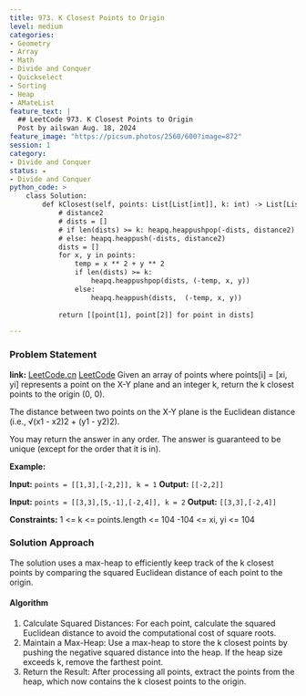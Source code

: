 ```yaml
---
title: 973. K Closest Points to Origin
level: medium
categories:
- Geometry
- Array
- Math
- Divide and Conquer
- Quickselect
- Sorting
- Heap
- AMateList
feature_text: |
  ## LeetCode 973. K Closest Points to Origin
  Post by ailswan Aug. 18, 2024
feature_image: "https://picsum.photos/2560/600?image=872"
session: 1
category:
- Divide and Conquer
status: ★
- Divide and Conquer
python_code: >
    class Solution:
        def kClosest(self, points: List[List[int]], k: int) -> List[List[int]]:
            # distance2 
            # dists = [] 
            # if len(dists) >= k: heapq.heappushpop(-dists, distance2)
            # else: heapq.heappush(-dists, distance2)
            dists = []
            for x, y in points:
                temp = x ** 2 + y ** 2
                if len(dists) >= k:
                    heapq.heappushpop(dists, (-temp, x, y))
                else:
                    heapq.heappush(dists,  (-temp, x, y))
            
            return [[point[1], point[2]] for point in dists]

---
```


### Problem Statement
**link:**
[LeetCode.cn](https://leetcode.cn/problems/k-closest-points-to-origin/)
[LeetCode](https://leetcode.com/k-closest-points-to-origin/)
Given an array of points where points[i] = [xi, yi] represents a point on the X-Y plane and an integer k, return the k closest points to the origin (0, 0).

The distance between two points on the X-Y plane is the Euclidean distance (i.e., √(x1 - x2)2 + (y1 - y2)2).

You may return the answer in any order. The answer is guaranteed to be unique (except for the order that it is in).

**Example:**

**Input:** `points = [[1,3],[-2,2]], k = 1`
**Output:** `[[-2,2]]`

**Input:** `points = [[3,3],[5,-1],[-2,4]], k = 2`
**Output:** `[[3,3],[-2,4]]`

**Constraints:**
1 <= k <= points.length <= 104
-104 <= xi, yi <= 104

### Solution Approach
The solution uses a max-heap to efficiently keep track of the k closest points by comparing the squared Euclidean distance of each point to the origin.

#### Algorithm
1. Calculate Squared Distances: For each point, calculate the squared Euclidean distance to avoid the computational cost of square roots.
2. Maintain a Max-Heap: Use a max-heap to store the k closest points by pushing the negative squared distance into the heap. If the heap size exceeds k, remove the farthest point.
3. Return the Result: After processing all points, extract the points from the heap, which now contains the k closest points to the origin.






